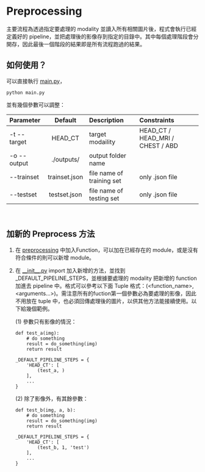 # Preprocessing
主要流程為透過指定要處理的 modality 並讀入所有相關圖片後，程式會執行已經定義好的 pipeline，並把處理後的影像存到指定的目錄中。其中每個處理階段會分開存，因此最後一個階段的結果即是所有流程跑過的結果。
## 如何使用？
可以直接執行 [main.py](https://github.com/Nana2929/Medical-VQA/blob/preprocess/main.py)，
```
python main.py
```
並有幾個參數可以調整：

| Parameter     |      Default       | Description                               |                    Constraints           |
|:--------------|:------------------:|:------------------------------------------|:------------------------------------------|
| -t --target   | HEAD_CT | target modaility | HEAD_CT / HEAD_MRI / CHEST / ABD
| -o --output   | ./outputs/ | output folder name |
| --trainset |         trainset.json          | file name of training set | only .json file
| --testset |         testset.json         | file name of testing set | only .json file
<br />

## 加新的 Preprocess 方法
1. 在 [preprocessing](https://github.com/Nana2929/Medical-VQA/tree/preprocess/preprocessing) 中加入Function，可以加在已經存在的 module，或是沒有符合條件的則可以新增 module。
2. 在 [\_\_init\_\_.py](https://github.com/Nana2929/Medical-VQA/blob/preprocess/preprocessing/__init__.py) import 加入新增的方法，並找到 _DEFAULT_PIPELINE_STEPS，並根據要處理的 modality 把新增的 function 加進去 pipeline 中。格式可以參考以下面 Tuple 格式：(\<function_name\>, \<arguments...\>)。需注意所有的fuction第一個參數必為要處理的影像，因此不用放在 tuple 中，也必須回傳處理後的圖片，以供其他方法能接續使用。以下給幾個範例。

    (1) 參數只有影像的情況：
    ```
    def test_a(img):
        # do something
        result = do_something(img)
        return result

    _DEFAULT_PIPELINE_STEPS = {
        'HEAD_CT': [
            (test_a, )
        ],
        ...
    }
    ```
    (2) 除了影像外，有其餘參數：
    ```
    def test_b(img, a, b):
        # do something
        result = do_something(img)
        return result

    _DEFAULT_PIPELINE_STEPS = {
        'HEAD_CT': [
            (test_b, 1, 'test')
        ],
        ...
    }
    ```